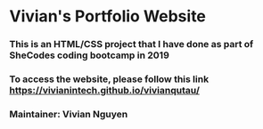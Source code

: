 # Vivian's Portfolio Website

### This is an HTML/CSS project that I have done as part of SheCodes coding bootcamp in 2019

### To access the website, please follow this link https://vivianintech.github.io/vivianqutau/

### Maintainer: Vivian Nguyen
